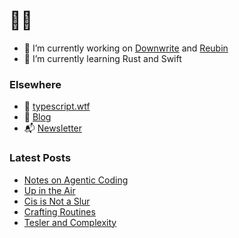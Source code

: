 # 🧑‍💻

- 🔭 I’m currently working on [Downwrite](https://github.com/charliewilco/downwrite) and [Reubin](https://github.com/charliewilco/reubin)
- 🌱 I’m currently learning Rust and Swift

### Elsewhere

- 🤖 [typescript.wtf](https://typescript.wtf/)
- 📝 [Blog](https://charliewil.co/)
- 📬 [Newsletter](https://buttondown.email/charliewilco/)


### Latest Posts

<!--START_SECTION:feed-->
* [Notes on Agentic Coding](https:&#x2F;&#x2F;charliewil.co&#x2F;n&#x2F;agentic-coding&#x2F;)
* [Up in the Air](https:&#x2F;&#x2F;charliewil.co&#x2F;n&#x2F;up-in-the-air&#x2F;)
* [Cis is Not a Slur](https:&#x2F;&#x2F;charliewil.co&#x2F;n&#x2F;cis&#x2F;)
* [Crafting Routines](https:&#x2F;&#x2F;charliewil.co&#x2F;n&#x2F;crafting-routines&#x2F;)
* [Tesler and Complexity](https:&#x2F;&#x2F;charliewil.co&#x2F;n&#x2F;teslers-law&#x2F;)
<!--END_SECTION:feed-->
